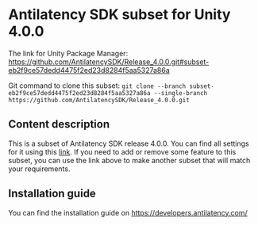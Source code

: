 # Antilatency SDK subset for Unity 4.0.0

The link for Unity Package Manager: https://github.com/AntilatencySDK/Release_4.0.0.git#subset-eb2f9ce57dedd4475f2ed23d8284f5aa5327a86a

Git command to clone this subset: `git clone --branch subset-eb2f9ce57dedd4475f2ed23d8284f5aa5327a86a --single-branch https://github.com/AntilatencySDK/Release_4.0.0.git`

## Content description

This is a subset of Antilatency SDK release 4.0.0. You can find all settings for it using this [link](https://developers.antilatency.com/Sdk/Configurator_en.html#{"Libraries":{"AltEnvironmentAdditionalMarkers":true,"AltEnvironmentArbitrary2D":false,"AltEnvironmentHorizontalGrid":false,"AltEnvironmentPillars":true,"AltEnvironmentSelector":true,"AltTracking":true,"Bracer":false,"DeviceNetwork":true,"HardwareExtensionInterface":true,"IllumetryDisplay":true,"RadioMetrics":false,"StereoGlasses":true,"StorageClient":true,"TrackingAlignment":true},"OS":{"Android":{"aar":true},"Linux":{"x86_64":true},"WindowsDesktop":{"x64":true,"x86":true},"WindowsUWP":{"arm64-v8a":true,"armeabi-v7a":true,"x64":true}},"Release":"4.0.0","Target":"Unity","TargetSettings":{"Components":{"AltEnvironmentComponents":false,"AltTrackingComponents":false,"BracerComponents":false,"DeviceNetworkComponents":false,"StorageClientComponents":false},"MathTypes":"UnityEngine.Math","UnityComponents":true,"UnityVersion":"2019.x"}}). If you need to add or remove some feature to this subset, you can use the link above to make another subset that will match your requirements.

## Installation guide

You can find the installation guide on https://developers.antilatency.com/
